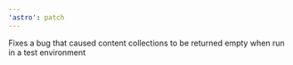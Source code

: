 ```yaml
---
'astro': patch
---
```


Fixes a bug that caused content collections to be returned empty when run in a test environment
